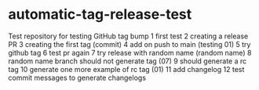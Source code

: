 # automatic-tag-release-test

Test repository for testing GitHub tag bump
1 first test
2 creating a release PR
3 creating the first tag (commit)
4 add on push to main (testing 01)
5 try github tag
6 test pr again
7 try release with random name (random name)
8 random name branch should not generate tag (07)
9 should generate a rc tag
10 generate one more example of rc tag (01)
11 add changelog
12 test commit messages to generate changelogs
